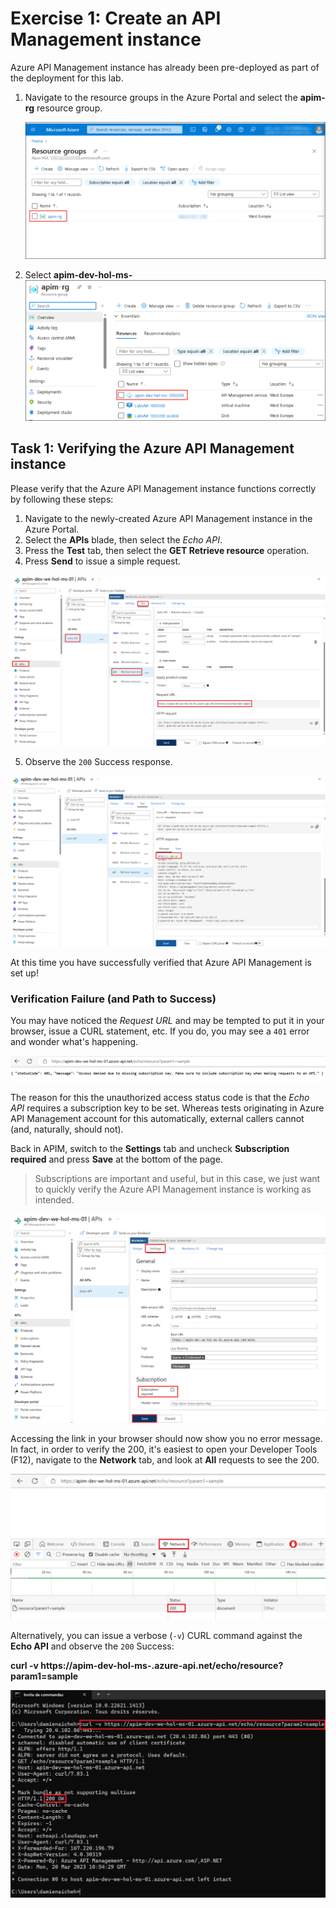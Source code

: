 # Exercise 1: Create an API Management instance

Azure API Management instance has already been pre-deployed as part of the deployment for this lab.

1) Navigate to the resource groups in the Azure Portal and select the **apim-rg** resource group.

   ![01](media/01.png)

3) Select **apim-dev-hol-ms-<inject key="Deployment ID" enableCopy="false" />**
   ![02](media/02.png)
   
## Task 1: Verifying the Azure API Management instance

Please verify that the Azure API Management instance functions correctly by following these steps:

1) Navigate to the newly-created Azure API Management instance in the Azure Portal.  
2) Select the **APIs** blade, then select the *Echo API*.   
3) Press the **Test** tab, then select the **GET Retrieve resource** operation.  
4) Press **Send** to issue a simple request.  

  ![APIM Echo API Test Send](../../assets/images/apim-echo-api-test-1.png)

5) Observe the `200` Success response.  

  ![APIM Echo API Test Success](../../assets/images/apim-echo-api-test-2.png)

At this time you have successfully verified that Azure API Management is set up!

### Verification Failure (and Path to Success)

You may have noticed the *Request URL* and may be tempted to put it in your browser, issue a CURL statement, etc. If you do, you may see a `401` error and wonder what's happening.

![APIM Echo API Test 401](../../assets/images/apim-echo-api-test-3.png)

The reason for this the unauthorized access status code is that the *Echo API* requires a subscription key to be set. Whereas tests originating in Azure API Management account for this automatically, external callers cannot (and, naturally, should not).

Back in APIM, switch to the **Settings** tab and uncheck **Subscription required** and press **Save** at the bottom of the page.

> Subscriptions are important and useful, but in this case, we just want to quickly verify the Azure API Management instance is working as intended.

![APIM Echo API Disable Required Subscription](../../assets/images/apim-echo-api-test-4.png)

Accessing the link in your browser should now show you no error message. In fact, in order to verify the 200, it's easiest to open your Developer Tools (F12), navigate to the **Network** tab, and look at **All** requests to see the 200.

![APIM Echo API Browser Success](../../assets/images/apim-echo-api-test-5.png)

Alternatively, you can issue a verbose (`-v`) CURL command against the **Echo API** and observe the `200` Success:

**curl -v https://apim-dev-hol-ms-<inject key="Deployment ID" enableCopy="false" />.azure-api.net/echo/resource?param1=sample**

![APIM Echo API Curl Success](../../assets/images/apim-echo-api-test-6.png)
